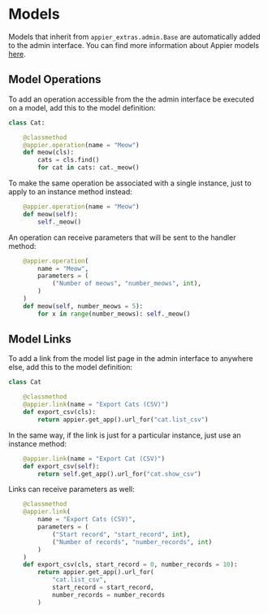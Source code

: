 # Models

Models that inherit from ``appier_extras.admin.Base`` are automatically added to the admin interface.
You can find more information about Appier models [here](http://appier.hive.pt/doc/models.md).

## Model Operations

To add an operation accessible from the the admin interface be executed on a model, add this to the model definition:

```python
class Cat:

    @classmethod
    @appier.operation(name = "Meow")
    def meow(cls):
        cats = cls.find()
        for cat in cats: cat._meow()
```

To make the same operation be associated with a single instance, just to apply to an instance method instead:

```python
    @appier.operation(name = "Meow")
    def meow(self):
        self._meow()
```

An operation can receive parameters that will be sent to the handler method:

```python
    @appier.operation(
        name = "Meow",
        parameters = (
            ("Number of meows", "number_meows", int),
        )
    )
    def meow(self, number_meows = 5):
        for x in range(number_meows): self._meow()
```

## Model Links

To add a link from the model list page in the admin interface to anywhere else, add this to the model definition:

```python
class Cat

    @classmethod
    @appier.link(name = "Export Cats (CSV)")
    def export_csv(cls):
    	return appier.get_app().url_for("cat.list_csv")
```

In the same way, if the link is just for a particular instance, just use an instance method:

```python
    @appier.link(name = "Export Cat (CSV)")
    def export_csv(self):
    	return self.get_app().url_for("cat.show_csv")
```

Links can receive parameters as well:

```python
    @classmethod
    @appier.link(
        name = "Export Cats (CSV)",
        parameters = (
            ("Start record", "start_record", int),
            ("Number of records", "number_records", int)
        )
    )
    def export_csv(cls, start_record = 0, number_records = 10):
    	return appier.get_app().url_for(
            "cat.list_csv", 
            start_record = start_record, 
            number_records = number_records
        )
```